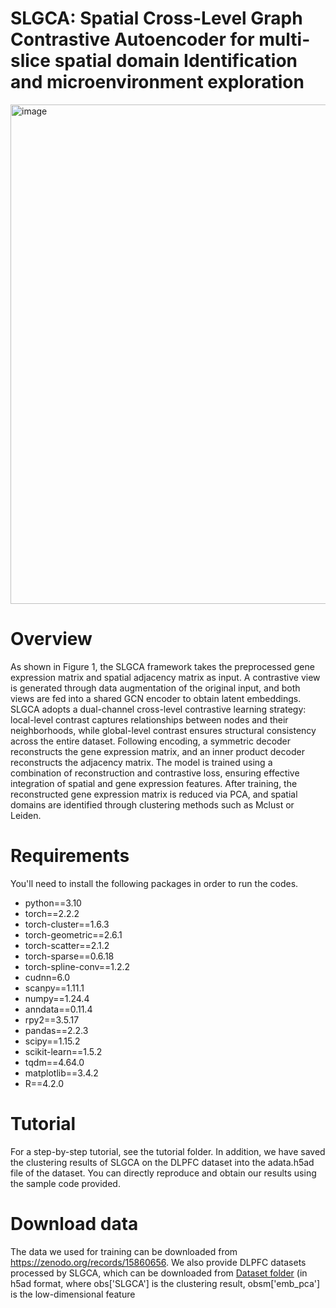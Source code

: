 # SLGCA: Spatial Cross-Level Graph Contrastive Autoencoder for multi-slice spatial domain Identification and microenvironment exploration
<img width="869" height="799" alt="image" src="https://github.com/user-attachments/assets/efb19bb0-4a15-418e-af21-95ad0891c7d9" />

# Overview
As shown in Figure 1, the SLGCA framework takes the preprocessed gene expression matrix and spatial adjacency matrix as input. A contrastive view is generated through data augmentation of the original input, and both views are fed into a shared GCN encoder to obtain latent embeddings. SLGCA adopts a dual-channel cross-level contrastive learning strategy: local-level contrast captures relationships between nodes and their neighborhoods, while global-level contrast ensures structural consistency across the entire dataset. Following encoding, a symmetric decoder reconstructs the gene expression matrix, and an inner product decoder reconstructs the adjacency matrix. The model is trained using a combination of reconstruction and contrastive loss, ensuring effective integration of spatial and gene expression features. After training, the reconstructed gene expression matrix is reduced via PCA, and spatial domains are identified through clustering methods such as Mclust or Leiden.

# Requirements
You'll need to install the following packages in order to run the codes.
- python==3.10
- torch==2.2.2
- torch-cluster==1.6.3
- torch-geometric==2.6.1
- torch-scatter==2.1.2
- torch-sparse==0.6.18 
- torch-spline-conv==1.2.2 
- cudnn=6.0
- scanpy==1.11.1
- numpy==1.24.4
- anndata==0.11.4
- rpy2==3.5.17
- pandas==2.2.3
- scipy==1.15.2
- scikit-learn==1.5.2
- tqdm==4.64.0
- matplotlib==3.4.2
- R==4.2.0

# Tutorial
For a step-by-step tutorial, see the tutorial folder.
In addition, we have saved the clustering results of SLGCA on the DLPFC dataset into the adata.h5ad file of the dataset. You can directly reproduce and obtain our results using the sample code provided.

# Download data
The data we used for training can be downloaded from https://zenodo.org/records/15860656. We also provide DLPFC datasets processed by SLGCA, which can be downloaded from [Dataset folder](https://zenodo.org/records/15860656) (in h5ad format, where obs['SLGCA'] is the clustering result, obsm['emb_pca'] is the low-dimensional feature
